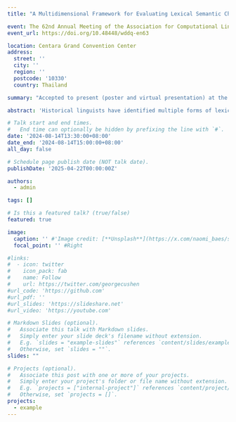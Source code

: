 ```yaml
---
title: "A Multidimensional Framework for Evaluating Lexical Semantic Change with Social Science Applications"

event: The 62nd Annual Meeting of the Association for Computational Linguistics (Thailand, Bangkok)
event_url: https://doi.org/10.48448/wddq-en63

location: Centara Grand Convention Center
address:
  street: '' 
  city: ''
  region: ''
  postcode: '10330'
  country: Thailand

summary: "Accepted to present (poster and virtual presentation) at the 62nd Annual Meeting of the Association for Computational Linguistics (ACL 2024) on “A Multidimensional Framework for Evaluating Lexical Semantic Change with Social Science Applications.” ACL is a prestigious A*-rated conference in computational linguistics, recognized for its international impact and highly competitive acceptance rate (~21%), drawing approximately 4,000 attendees (Bangkok, Thailand)."

abstract: 'Historical linguists have identified multiple forms of lexical semantic change. We present a three-dimensional framework for integrating these forms and a unified computational methodology for evaluating them concurrently. The dimensions represent increases or decreases in semantic 1) sentiment (valence of a target word’s collocates), 2) intensity (emotional arousal of collocates or the frequency of intensifiers), and 3) breadth (diversity of contexts in which the target word appears). These dimensions can be complemented by evaluation of shifts in the frequency of the target words and the thematic content of its collocates. This framework enables lexical semantic change to be mapped economically and systematically and has applications in computational social science. We present an illustrative analysis of semantic shifts in mental health and mental illness in two corpora, demonstrating patterns of semantic change that illuminate contemporary concerns about pathologization, stigma, and concept creep. Link to slides: https://www.slideshare.net/slideshow/a-multidimensional-framework-for-evaluating-lexical-semantic-change-with-social-science-applications/270910049'

# Talk start and end times.
#   End time can optionally be hidden by prefixing the line with `#`.
date: '2024-08-14T13:30:00+08:00'
date_end: '2024-08-14T15:00:00+08:00'
all_day: false

# Schedule page publish date (NOT talk date).
publishDate: '2025-04-22T00:00:00Z'

authors:
  - admin

tags: []

# Is this a featured talk? (true/false)
featured: true

image:
  caption: '' #'Image credit: [**Unsplash**](https://x.com/naomi_baes/status/1822225205822996539)'
  focal_point: '' #Right

#links:
#  - icon: twitter
#    icon_pack: fab
#    name: Follow
#    url: https://twitter.com/georgecushen
#url_code: 'https://github.com'
#url_pdf: ''
#url_slides: 'https://slideshare.net'
#url_video: 'https://youtube.com'

# Markdown Slides (optional).
#   Associate this talk with Markdown slides.
#   Simply enter your slide deck's filename without extension.
#   E.g. `slides = "example-slides"` references `content/slides/example-slides.md`.
#   Otherwise, set `slides = ""`.
slides: ""

# Projects (optional).
#   Associate this post with one or more of your projects.
#   Simply enter your project's folder or file name without extension.
#   E.g. `projects = ["internal-project"]` references `content/project/deep-learning/index.md`.
#   Otherwise, set `projects = []`.
projects:
  - example
---
```


